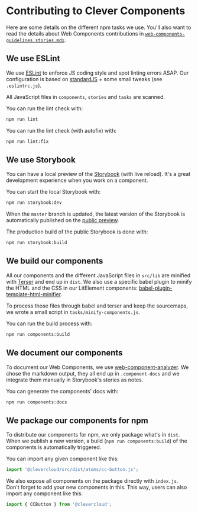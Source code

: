 # Contributing to Clever Components

Here are some details on the different npm tasks we use.
You'll also want to read the details about Web Components contributions in [`web-components-guidelines.stories.mdx`](https://www.clever-cloud.com/doc/clever-components/?path=/docs/%F0%9F%93%8C-docs-web-components-guidelines--page).

## We use ESLint

We use [ESLint](https://eslint.org/) to enforce JS coding style and spot linting errors ASAP.
Our configuration is based on [standardJS](https://standardjs.com/) + some small tweaks (see `.eslintrc.js`).

All JavaScript files in `components`, `stories` and `tasks` are scanned.

You can run the lint check with:

```bash
npm run lint
```

You can run the lint check (with autofix) with:

```bash
npm run lint:fix
```

## We use Storybook

You can have a local preview of the [Storybook](https://storybook.js.org/) (with live reload).
It's a great development experience when you work on a component.

You can start the local Storybook with:

```bash
npm run storybook:dev
```

When the `master` branch is updated, the latest version of the Storybook is automatically published on the [public preview](https://www.clever-cloud.com/doc/clever-components/).

The production build of the public Storybook is done with:

```bash
npm run storybook:build
```

## We build our components

All our components and the different JavaScript files in `src/lib` are minified with [Terser](https://github.com/terser-js/terser) and end up in `dist`.
We also use a specific babel plugin to minify the HTML and the CSS in our LitElement components: [babel-plugin-template-html-minifier](https://github.com/cfware/babel-plugin-template-html-minifier).

To process those files through babel and terser and keep the sourcemaps, we wrote a small script in `tasks/minify-components.js`.

You can run the build process with:

```bash
npm run components:build
```

## We document our components

To document our Web Components, we use [web-component-analyzer](https://github.com/runem/web-component-analyzer).
We chose the markdown output, they all end up in `.component-docs` and we integrate them manually in Storybook's stories as notes.

You can generate the components' docs with:

```bash
npm run components:docs
```

## We package our components for npm

To distribute our components for npm, we only package what's in `dist`.
When we publish a new version, a build (`npm run components:build`) of the components is automatically triggered.

You can import any given component like this:

```js
import '@clevercloud/src/dist/atoms/cc-button.js';
```

We also expose all components on the package directly with `index.js`.
Don't forget to add your new components in this.
This way, users can also import any component like this:

```js
import { CCButton } from '@clevercloud';
```

